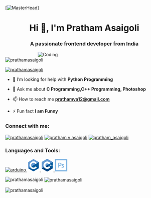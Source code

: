 [![MasterHead](https://1.bp.blogspot.com/-7A4WynwLsMw/XbBpCXG8fHI/AAAAAAAAMt4/uOa1bpLskYgrwGbllhSu2SDj_Mig8SXJQCLcBGAsYHQ/s1600/2000_600px.gif)]
<h1 align="center">Hi 👋, I'm Pratham Asaigoli</h1>
<h3 align="center">A passionate frontend developer from India</h3>
<img align="right" alt="Coding" width="400" src="https://cdn.dribbble.com/users/1162077/screenshots/3848914/programmer.gif">

<p align="left"> <img src="https://komarev.com/ghpvc/?username=prathamasaigoli&label=Profile%20views&color=0e75b6&style=flat" alt="prathamasaigoli" /> </p>

<p align="left"> <a href="https://twitter.com/prathamasaigoli" target="blank"><img src="https://img.shields.io/twitter/follow/prathamasaigoli?logo=twitter&style=for-the-badge" alt="prathamasaigoli" /></a> </p>

- 🤝 I’m looking for help with **Python Programming**

- 💬 Ask me about **C Programming,C++ Programming, Photoshop**

- 📫 How to reach me **prathamva12@gmail.com**

- ⚡ Fun fact **I am Funny**

<h3 align="left">Connect with me:</h3>
<p align="left">
<a href="https://twitter.com/prathamasaigoli" target="blank"><img align="center" src="https://raw.githubusercontent.com/rahuldkjain/github-profile-readme-generator/master/src/images/icons/Social/twitter.svg" alt="prathamasaigoli" height="30" width="40" /></a>
<a href="https://linkedin.com/in/pratham v asaigoli" target="blank"><img align="center" src="https://raw.githubusercontent.com/rahuldkjain/github-profile-readme-generator/master/src/images/icons/Social/linked-in-alt.svg" alt="pratham v asaigoli" height="30" width="40" /></a>
<a href="https://instagram.com/pratham_asaigoli" target="blank"><img align="center" src="https://raw.githubusercontent.com/rahuldkjain/github-profile-readme-generator/master/src/images/icons/Social/instagram.svg" alt="pratham_asaigoli" height="30" width="40" /></a>
</p>

<h3 align="left">Languages and Tools:</h3>
<p align="left"> <a href="https://www.arduino.cc/" target="_blank" rel="noreferrer"> <img src="https://cdn.worldvectorlogo.com/logos/arduino-1.svg" alt="arduino" width="40" height="40"/> </a> <a href="https://www.cprogramming.com/" target="_blank" rel="noreferrer"> <img src="https://raw.githubusercontent.com/devicons/devicon/master/icons/c/c-original.svg" alt="c" width="40" height="40"/> </a> <a href="https://www.w3schools.com/cpp/" target="_blank" rel="noreferrer"> <img src="https://raw.githubusercontent.com/devicons/devicon/master/icons/cplusplus/cplusplus-original.svg" alt="cplusplus" width="40" height="40"/> </a> <a href="https://www.photoshop.com/en" target="_blank" rel="noreferrer"> <img src="https://raw.githubusercontent.com/devicons/devicon/master/icons/photoshop/photoshop-line.svg" alt="photoshop" width="40" height="40"/> </a> </p>

<p><img align="left" src="https://github-readme-stats.vercel.app/api/top-langs?username=prathamasaigoli&show_icons=true&locale=en&layout=compact" alt="prathamasaigoli" /></p>

<p>&nbsp;<img align="center" src="https://github-readme-stats.vercel.app/api?username=prathamasaigoli&show_icons=true&locale=en" alt="prathamasaigoli" /></p>

<p><img align="center" src="https://github-readme-streak-stats.herokuapp.com/?user=prathamasaigoli&" alt="prathamasaigoli" /></p>
